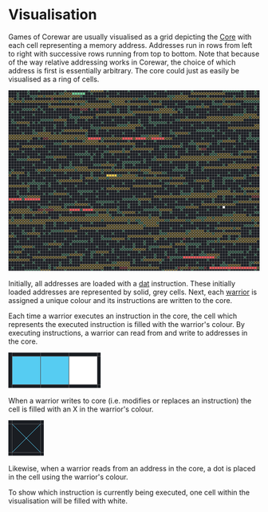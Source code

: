 # Visualisation

Games of Corewar are usually visualised as a grid depicting the [Core](core) with each cell representing a memory address.  Addresses run in rows from left to right with successive rows running from top to bottom.  Note that because of the way relative addressing works in Corewar, the choice of which address is first is essentially arbitrary.  The core could just as easily be visualised as a ring of cells.

![core](../images/core.png)

Initially, all addresses are loaded with a [dat](../redcode/opcodes#dat-data) instruction. These initially loaded addresses are represented by solid, grey cells. Next, each [warrior](warriors) is assigned a unique colour and its instructions are written to the core.

Each time a warrior executes an instruction in the core, the cell which represents the executed instruction is filled with the warrior's colour.  By executing instructions, a warrior can read from and write to addresses in the core.

![execute](../images/execution.png)

When a warrior writes to core (i.e. modifies or replaces an instruction) the cell is filled with an X in the warrior's colour.

![write](../images/write.png)

Likewise, when a warrior reads from an address in the core, a dot is placed in the cell using the warrior's colour.

To show which instruction is currently being executed, one cell within the visualisation will be filled with white.
